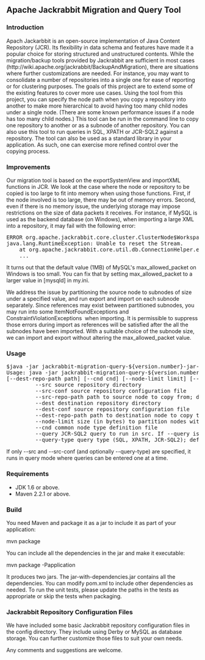 <h2>Apache Jackrabbit Migration and Query Tool</h2>
<h3>Introduction</h3>
<p>Apach Jackarbbit is an open-source implementation of Java Content Repository (JCR). Its flexibility in data schema and
features have made it a popular choice for storing structured and unstructured contents.
While the migration/backup tools provided by Jackrabbit are sufficient in most cases (http://wiki.apache.org/jackrabbit/BackupAndMigration), there 
are situations where further customizations are needed.
For instance, you may want to consolidate a number of repositories into a single one for ease of reporting or for clustering purposes. The goals
of this project are to extend some of the existing features to cover more use cases.
Using the tool from this project, you can specify the node path when you copy a repository into another to make more hierarchical to avoid having too many child 
nodes under a single node. (There are some known performance issues if a node has too many child nodes.)
This tool can be run in the command line to copy one repository to another or as a subnode of another repository. 
You can also use this tool to run queries in SQL, XPATH or JCR-SQL2 against a repository. The tool can also be used as a standard library in your application. 
As such, one can exercise more refined control over the copying process.</p>
<h3>Improvements</h3>
<p>Our migration tool is based on the exportSystemView and importXML functions in JCR. We look at the case where the node or repository to be 
copied is too large to fit into memory when using those functions. First, if the node involved is too large, there may be out of memory errors.
Second, even if there is no memory issue, the underlying storage may impose restrictions on the size of data packets it receives. For instance, if 
MySQL is used as the backend database (on Windows), when importing a large XML into a repository, it may fail with the following error:</p>
<pre>
ERROR org.apache.jackrabbit.core.cluster.ClusterNode$WorkspaceUpdateChannel - Unexpected error while committing log entry.
java.lang.RuntimeException: Unable to reset the Stream.
	at org.apache.jackrabbit.core.util.db.ConnectionHelper.execute(ConnectionHelper.java:525)
    ...
</pre>
<p>  
It turns out that the default value (1MB) of MySQL's max_allowed_packet on Windows is too small. You can fix that by setting max_allowed_packet to a 
larger value in [mysqld] in my.ini.
</p>
<p>
We address the issue by partitioning the source node to subnodes of size under a specified value, and run export and import on 
each subnode separately.  Since references may exist between partitioned subnodes, you may run into some ItemNotFoundExceptions and ConstraintViolationExceptions 
when importing. It is permissible to suppress those errors during import as references will be satisfied after the all the subnodes have been imported. 
With a suitable choice of the subnode size, we can import and export without altering the max_allowed_packet value.
</p>
<h3>Usage</h3>
<pre>
$java -jar jackrabbit-migration-query-${version.number}-jar-with-dependencies.jar
Usage: java -jar jackrabbit-migration-query-${version.number}-jar-with-dependencies.jar --src src --src-conf conf [--src-repo-path path] [--dest dest] [--dest-conf conf] 
[--dest-repo-path path] [--cnd cnd] [--node-limit limit] [--query query] [--query-type type]
         --src source repository directory
         --src-conf source repository configuration file
         --src-repo-path path to source node to copy from; default is "/"
         --dest destination repository directory
         --dest-conf source repository configuration file
         --dest-repo-path path to destination node to copy to; default is "/"
         --node-limit size (in bytes) to partition nodes with before copying. If it is not supplied, no partitioning is performed
         --cnd common node type definition file
         --query JCR-SQL2 query to run in src. If --query is specified, then --dest, --dest-conf, --dest-repo-path and --cnd will be ignored.
         --query-type query type (SQL, XPATH, JCR-SQL2); default is JCR-SQL2"
</pre>
If only --src and --src-conf (and optionally --query-type) are specified, it runs in query mode where queries can be entered one at a time.
       
<h3>Requirements</h3>
<ul>
<li>JDK 1.6 or above.</li>
<li>Maven 2.2.1 or above.</li>
</ul>

<h3>Build</h3> 
You need Maven and package it as a jar to include it as part of your application:

mvn package

You can include all the dependencies in the jar and make it executable:

mvn package -Papplication

It produces two jars. The jar-with-dependencies.jar contains all the dependencies. You can modify pom.xml to include other 
dependencies as needed. To run the unit tests, please update the paths in the tests as appropriate or skip the tests when packaging.


<h3>Jackrabbit Repository Configuration Files</h3>
<p>We have included some basic Jackrabbit repository configuration files in the config directory. They include using Derby or MySQL as database storage. You can further customize those files
to suit your own needs.</p>

<p>Any comments and suggestions are welcome.</p>

